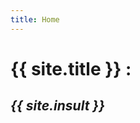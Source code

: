 ```yaml
---
title: Home
---
```


<html>
  <head>
    <meta charset="utf-8">
    <title>{{ page.title }}</title>
  </head>
  <body>
    <h1>{{ site.title }} :</h1>
	</p>
	<h2><i>{{ site.insult }}</i></h2>
  </body>
</html>
